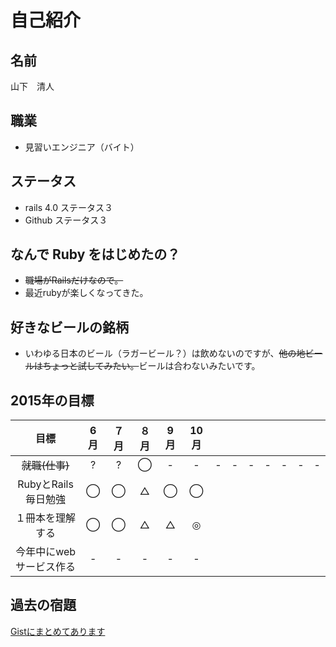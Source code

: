 # 自己紹介

## 名前
山下　清人

## 職業
- 見習いエンジニア（バイト）

## ステータス
- rails 4.0 ステータス３
- Github ステータス３

## なんで Ruby をはじめたの？
- ~~職場がRailsだけなので。~~
- 最近rubyが楽しくなってきた。

## 好きなビールの銘柄
- いわゆる日本のビール（ラガービール？）は飲めないのですが、~~他の地ビールはちょっと試してみたい。~~ビールは合わないみたいです。


## 2015年の目標

|      目標             | 6月 | ７月 | ８月 | 9月 | 10月 |  |  |  |  |  |  |  |
|:--------------------:|:---:|:---:|:---:|:---:|:---:|:---:|:---:|:---:|:---:|:---:|:---:|:---:|
| ~~就職(仕事)~~ | ? | ? | ◯ | -  | -  | -  | -  | -  | -  | -  | -  | -  |
| RubyとRails毎日勉強 | ◯ | ◯ | △ | ◯ | ◯ |   |   |   |   |   |   |   |
| １冊本を理解する | ◯ | ◯ | △ | △ | ◎  |   |   |   |   |   |   |   |   |
| 今年中にwebサービス作る | - | - | - | - | - |   |   |   |   |   |   |   |   |

## 過去の宿題
[Gistにまとめてあります](https://gist.github.com/seisonshi/42fd55de57947978b641)
